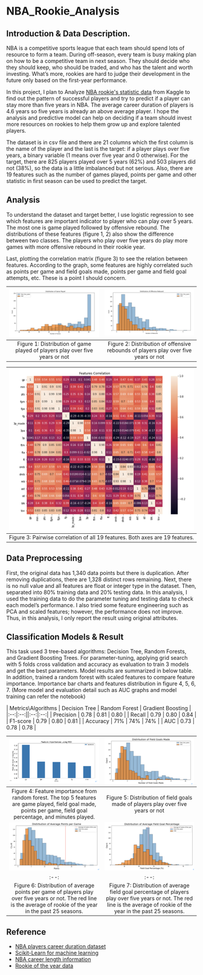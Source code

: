 # NBA_Rookie_Analysis
## Introduction & Data Description.
NBA is a competitive sports league that each team should spend lots of resource to form a team. During off-season, every team is busy making plan on how to be a competitive team in next season. They should decide who they should keep, who should be traded, and who has the talent and worth investing. What’s more, rookies are hard to judge their development in the future only based on the first-year performance. 

In this project, I plan to Analyze [NBA rookie's statistic data](https://www.kaggle.com/sveneschlbeck/nba-players-career-duration) from Kaggle to find out the pattern of successful players and try to predict if a player can stay more than five years in NBA. The average career duration of players is 4.6 years so five years is already an above average player. I hope the analysis and predictive model can help on deciding if a team should invest more resources on rookies to help them grow up and explore talented players.

The dataset is in csv file and there are 21 columns which the first column is the name of the player and the last is the target: if a player plays over five years, a binary variable (1 means over five year and 0 otherwise). For the target, there are 825 players played over 5 years (62%) and 503 players did not (38%), so the data is a little imbalanced but not serious. Also, there are 19 features such as the number of games played, points per game and other statistic in first season can be used to predict the target.

## Analysis
To understand the dataset and target better, I use logistic regression to see which features are important indicator to player who can play over 5 years. The most one is game played followed by offensive rebound. The distributions of these features (figure 1, 2) also show the difference between two classes. The players who play over five years do play more games with more offensive rebound in their rookie year. 

Last, plotting the correlation matrix (figure 3) to see the relation between features. According to the graph, some features are highly correlated such as points per game and field goals made, points per game and field goal attempts, etc. These is a point I should concern.

| ![figure1](https://github.com/peterhuang024/NBA_Rookie_Analysis/blob/master/Graph/figure_1.png) | ![figure2](https://github.com/peterhuang024/NBA_Rookie_Analysis/blob/master/Graph/figure_2.png) 
|:--:|:--:|
| Figure 1: Distribution of game played of players play over five years or not | Figure 2: Distribution of offensive rebounds of players play over five years or not |

| ![figure3](https://github.com/peterhuang024/NBA_Rookie_Analysis/blob/master/Graph/figure_3.png) |
|:--:|
| Figure 3: Pairwise correlation of all 19 features. Both axes are 19 features.|

## Data Preprocessing
First, the original data has 1,340 data points but there is duplication. After removing duplications, there are 1,328 distinct rows remaining. Next, there is no null value and all features are float or integer type in the dataset. Then, separated into 80% training data and 20% testing data. In this analysis, I used the training data to do the parameter tuning and testing data to check each model’s performance. I also tried some feature engineering such as PCA and scaled features; however, the performance does not improve. Thus, in this analysis, I only report the result using original attributes.

## Classification Models & Result
This task used 3 tree-based algorithms: Decision Tree, Random Forests, and Gradient Boosting Trees. For parameter-tuning, applying grid search with 5 folds cross validation and accuracy as evaluation to train 3 models and get the best parameters. Model results are summarized in below table. In addition, trained a random forest with scaled features to compare feature importance. Importance bar charts and features distribution in figure 4, 5, 6, 7. (More model and evaluation detail such as AUC graphs and model training can refer the notebook)

| Metrics\Algorithms | Decision Tree | Random Forest | Gradient Boosting |
|:--:|:--:||:--:|:--:|
| Precision | 0.78 | 0.81 | 0.80 |
| Recall | 0.79 | 0.80 | 0.84 |
| F1-score | 0.79 | 0.80 | 0.81 |
| Accuracy | 71% | 74% | 74% |
| AUC | 0.73 | 0.78 | 0.78 |

| ![figure4](https://github.com/peterhuang024/NBA_Rookie_Analysis/blob/master/Graph/figure_4.png) | ![figure5](https://github.com/peterhuang024/NBA_Rookie_Analysis/blob/master/Graph/figure_5.png) 
|:--:|:--:|
| Figure 4: Feature importance from random forest. The top 5 features are game played, field goal made, points per game, field goal percentage, and minutes played. | Figure 5: Distribution of field goals made of players play over five years or not |
| ![figure6](https://github.com/peterhuang024/NBA_Rookie_Analysis/blob/master/Graph/figure_6.png) | ![figure7](https://github.com/peterhuang024/NBA_Rookie_Analysis/blob/master/Graph/figure_7.png) 
|:--:|:--:|
| Figure 6: Distribution of average points per game of players play over five years or not. The red line is the average of rookie of the year in the past 25 seasons. | Figure 7: Distribution of average field goal percentage of players play over five years or not. The red line is the average of rookie of the year in the past 25 seasons. |

## Reference
- [NBA players career duration dataset](https://www.kaggle.com/sveneschlbeck/nba-players-career-duration)
- [Scikit-Learn for machine learning](https://scikit-learn.org/stable/)
- [NBA career length information](https://dunkorthree.com/nba-player-career-length/)
- [Rookie of the year data](http://www.espn.com/nba/history/awards/_/id/35)